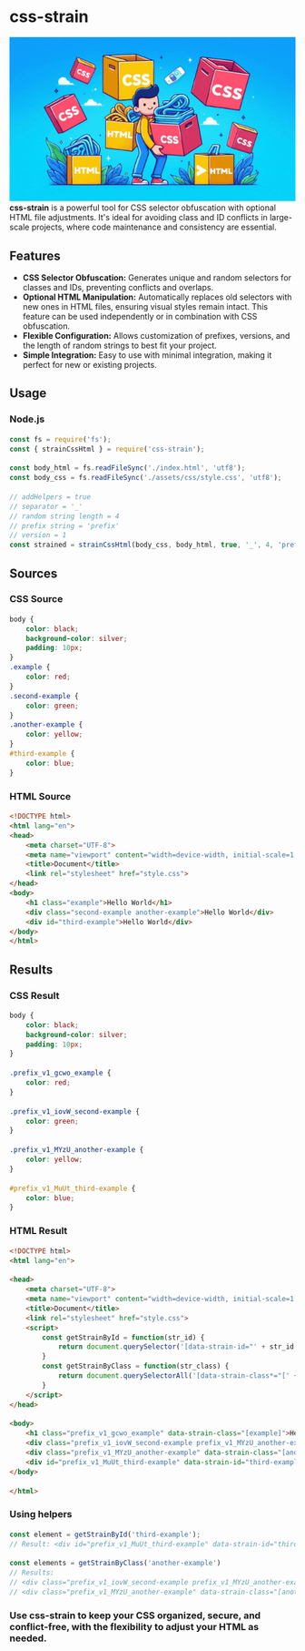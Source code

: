 # css-strain

![Banner](banner.png)
**css-strain** is a powerful tool for CSS selector obfuscation with optional HTML file adjustments. It's ideal for avoiding class and ID conflicts in large-scale projects, where code maintenance and consistency are essential.

## Features

- **CSS Selector Obfuscation:** Generates unique and random selectors for classes and IDs, preventing conflicts and overlaps.
- **Optional HTML Manipulation:** Automatically replaces old selectors with new ones in HTML files, ensuring visual styles remain intact. This feature can be used independently or in combination with CSS obfuscation.
- **Flexible Configuration:** Allows customization of prefixes, versions, and the length of random strings to best fit your project.
- **Simple Integration:** Easy to use with minimal integration, making it perfect for new or existing projects.

## Usage

### Node.js

```js
const fs = require('fs');
const { strainCssHtml } = require('css-strain');

const body_html = fs.readFileSync('./index.html', 'utf8');
const body_css = fs.readFileSync('./assets/css/style.css', 'utf8');

// addHelpers = true
// separator = '_'
// random string length = 4
// prefix string = 'prefix'
// version = 1
const strained = strainCssHtml(body_css, body_html, true, '_', 4, 'prefix', 1);
```

## Sources

### CSS Source

```css
body {
    color: black;
    background-color: silver;
    padding: 10px;
}
.example {
    color: red;
}
.second-example {
    color: green;
}
.another-example {
    color: yellow;
}
#third-example {
    color: blue;
}
```

### HTML Source

```html
<!DOCTYPE html>
<html lang="en">
<head>
    <meta charset="UTF-8">
    <meta name="viewport" content="width=device-width, initial-scale=1.0">
    <title>Document</title>
    <link rel="stylesheet" href="style.css">
</head>
<body>
    <h1 class="example">Hello World</h1>
    <div class="second-example another-example">Hello World</div>
    <div id="third-example">Hello World</div>
</body>
</html>
```

## Results

### CSS Result

```css
body {
    color: black;
    background-color: silver;
    padding: 10px;
}

.prefix_v1_gcwo_example {
    color: red;
}

.prefix_v1_iovW_second-example {
    color: green;
}

.prefix_v1_MYzU_another-example {
    color: yellow;
}

#prefix_v1_MuUt_third-example {
    color: blue;
}
```

### HTML Result

```html
<!DOCTYPE html>
<html lang="en">

<head>
    <meta charset="UTF-8">
    <meta name="viewport" content="width=device-width, initial-scale=1.0">
    <title>Document</title>
    <link rel="stylesheet" href="style.css">
    <script>
        const getStrainById = function(str_id) {
            return document.querySelector('[data-strain-id="' + str_id + '"]');
        }
        const getStrainByClass = function(str_class) {
            return document.querySelectorAll('[data-strain-class*="[' + str_class + ']"]');
        }
    </script>
</head>

<body>
    <h1 class="prefix_v1_gcwo_example" data-strain-class="[example]">Hello World</h1>
    <div class="prefix_v1_iovW_second-example prefix_v1_MYzU_another-example" data-strain-class="[second-example][another-example]">Hello World One</div>
    <div class="prefix_v1_MYzU_another-example" data-strain-class="[another-example]">Hello World Two</div>
    <div id="prefix_v1_MuUt_third-example" data-strain-id="third-example">Hello World</div>
</body>

</html>
```

### Using helpers

```js
const element = getStrainById('third-example');
// Result: <div id="prefix_v1_MuUt_third-example" data-strain-id="third-example">Hello World</div>

const elements = getStrainByClass('another-example')
// Results:
// <div class="prefix_v1_iovW_second-example prefix_v1_MYzU_another-example" data-strain-class="[second-example][another-example]">Hello World One</div>
// <div class="prefix_v1_MYzU_another-example" data-strain-class="[another-example]">Hello World Two</div>
```

### Use css-strain to keep your CSS organized, secure, and conflict-free, with the flexibility to adjust your HTML as needed.
